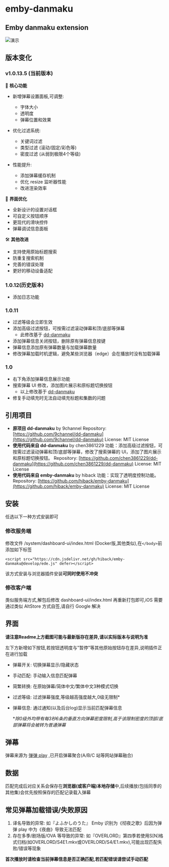 # emby-danmaku

## Emby danmaku extension

![演示](https://raw.githubusercontent.com/kutongling/dd-danmaku/master/%E6%BC%94%E7%A4%BA.png)

## 版本变化

### v1.0.13.5 (当前版本)

🌟 **核心功能**

- 新增弹幕设置面板,可调整:
  - 字体大小
  - 透明度
  - 弹幕位置和效果

- 优化过滤系统:
  - 关键词过滤
  - 类型过滤 (滚动/固定/彩色等)
  - 密度过滤 (从弱到极限4个等级)

- 性能提升:
  - 添加弹幕缓存机制
  - 优化 resize 监听器性能
  - 改进渲染效率

🎨 **界面优化**

- 全新设计的设置对话框
- 可自定义按钮顺序
- 更现代的滑块控件
- 弹幕调试信息面板

🛠 **其他改进**

- 支持使用原始标题搜索
- 防重复搜索机制
- 完善的错误处理
- 更好的移动设备适配

### 1.0.12(历史版本)

- 添加日志功能

### 1.0.11

- 过滤等级会立即生效
- 添加高级过滤按钮，可按需过滤滚动弹幕和顶/底部等弹幕
  - 此修改基于 [dd-danmaku](https://github.com/chen3861229/dd-danmaku)
- 添加弹幕信息关闭按钮，删除原有弹幕信息按键
- 弹幕信息添加原有弹幕数量与加载弹幕数量
- 修改弹幕加载时机逻辑，避免某些浏览器（edge）会在播放时没有加载弹幕

### 1.0

- 右下角添加弹幕信息展示功能
- 搜索弹幕 UI 修改，添加图片展示和原标题切换按钮
  - 以上修改基于 [dd-danmaku](https://github.com/chen3861229/dd-danmaku)
- 修复手动填充时无法自动填充标题和集数的问题

## 引用项目

- **原项目 dd-danmaku** by 9channel
  Repository: [https://github.com/9channel/dd-danmaku](https://github.com/9channel/dd-danmaku)
  License: MIT License
- **使用代码来自 dd-danmaku** by chen3861229
  功能：添加高级过滤按钮，可按需过滤滚动弹幕和顶/底部等弹幕，修改了搜索弹幕的 UI，添加了图片展示和原标题切换按钮。
  Repository: [https://github.com/chen3861229/dd-danmaku](https://github.com/chen3861229/dd-danmaku)
  License: MIT License
- **使用代码来自 emby-danmaku** by hiback
  功能：实现了透明度控制功能。
  Repository: [https://github.com/hiback/emby-danmaku](https://github.com/hiback/emby-danmaku)
  License: MIT License

## 安装

任选以下一种方式安装即可

### 修改服务端

修改文件 /system/dashboard-ui/index.html (Docker版,其他类似),在`</body>`前添加如下标签

```
<script src="https://cdn.jsdelivr.net/gh/hiback/emby-danmaku@develop/ede.js" defer></script>
```

该方式安装与浏览器插件安装**可同时使用不冲突**

### 修改客户端

类似服务端方式,解包后修改 dashboard-ui/index.html 再重新打包即可,iOS 需要通过类似 AltStore 方式自签,请自行 Google 解决

## 界面

**请注意Readme上方截图可能与最新版存在差异,请以实际版本与说明为准**

左下方新增如下按钮,若按钮透明度与"暂停"等其他原始按钮存在差异,说明插件正在进行加载

- 弹幕开关: 切换弹幕显示/隐藏状态
- 手动匹配: 手动输入信息匹配弹幕
- 简繁转换: 在原始弹幕/简体中文/繁体中文3种模式切换
- 过滤等级: 过滤弹幕强度,等级越高强度越大,0级无限制*
- 弹幕信息: 通过通知(以及后台log)显示当前匹配弹幕信息

  **除0级外均带有每3秒6条的垂直方向弹幕密度限制,高于该限制密度的顶部/底部弹幕将会被转为普通弹幕*

## 弹幕

弹幕来源为 [弹弹 play](https://www.dandanplay.com/) ,已开启弹幕聚合(A/B/C 站等网站弹幕融合)

## 数据

匹配完成后对应关系会保存在**浏览器(或客户端)本地存储**中,后续播放(包括同季的其他集)会优先按照保存的匹配记录载入弹幕

## 常见弹幕加载错误/失败原因

1. 译名导致的异常: 如『よふかしのうた』 Emby 识别为《彻夜之歌》后因为弹弹 play 中为《夜曲》导致无法匹配
2. 存在多季/剧场版/OVA 等导致的异常: 如『OVERLORD』第四季若使用S[N]格式归档(如OVERLORD/S4E1.mkv或OVERLORD/S4/E1.mkv),可能出现匹配失败/错误等现象

**首次播放时请检查当前弹幕信息是否正确匹配,若匹配错误请尝试手动匹配**

